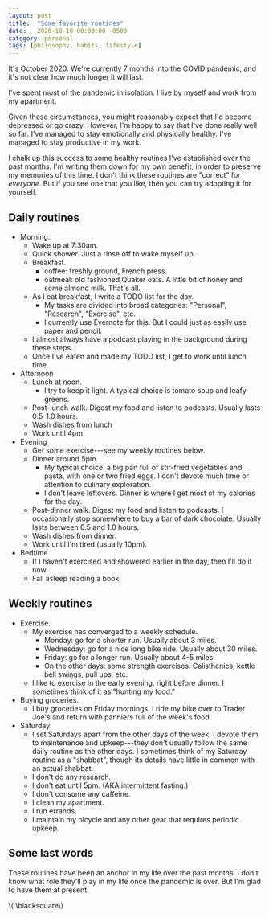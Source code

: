 ```yaml
---
layout: post
title:  "Some favorite routines"
date:   2020-10-10 00:00:00 -0500
category: personal
tags: [philosophy, habits, lifestyle] 
---
```


It's October 2020. We're currently 7 months into the COVID pandemic, and it's not clear how much longer it will last.

I've spent most of the pandemic in isolation.
I live by myself and work from my apartment.

Given these circumstances, you might reasonably expect that I'd become depressed or go crazy.
However, I'm happy to say that I've done really well so far.
I've managed to stay emotionally and physically healthy.
I've managed to stay productive in my work.

I chalk up this success to some healthy routines I've established over the past months.
I'm writing them down for my own benefit, in order to preserve my memories of this time.
I don't think these routines are "correct" for _everyone_. 
But if you see one that you like, then you can try adopting it for yourself.

## Daily routines

* Morning.
    * Wake up at 7:30am.
    * Quick shower. Just a rinse off to wake myself up.
    * Breakfast. 
        - coffee: freshly ground, French press.
        - oatmeal: old fashioned Quaker oats. A little bit of honey and some almond milk. That's all.
    * As I eat breakfast, I write a TODO list for the day.
        - My tasks are divided into broad categories: "Personal", "Research", "Exercise", etc.
        - I currently use Evernote for this. But I could just as easily use paper and pencil.
    * I almost always have a podcast playing in the background during these steps.
    * Once I've eaten and made my TODO list, I get to work until lunch time.
* Afternoon
    * Lunch at noon.
        - I try to keep it light. A typical choice is tomato soup and leafy greens.
    * Post-lunch walk. Digest my food and listen to podcasts. Usually lasts 0.5-1.0 hours.
    * Wash dishes from lunch
    * Work until 4pm
* Evening
    * Get some exercise---see my weekly routines below.
    * Dinner around 5pm.
        - My typical choice: a big pan full of stir-fried vegetables and pasta, with one or two fried eggs. I don't devote much time or attention to culinary exploration.
        - I don't leave leftovers. Dinner is where I get most of my calories for the day.
    * Post-dinner walk. Digest my food and listen to podcasts. I occasionally stop somewhere to buy a bar of dark chocolate. Usually lasts between 0.5 and 1.0 hours.
    * Wash dishes from dinner.
    * Work until I'm tired (usually 10pm).
* Bedtime
    * If I haven't exercised and showered earlier in the day, then I'll do it now.
    * Fall asleep reading a book.

## Weekly routines

* Exercise.
    - My exercise has converged to a weekly schedule.
        - Monday: go for a shorter run. Usually about 3 miles.
        - Wednesday: go for a nice long bike ride. Usually about 30 miles.
        - Friday: go for a longer run. Usually about 4-5 miles.
        - On the other days: some strength exercises. Calisthenics, kettle bell swings, pull ups, etc.
    - I like to exercise in the early evening, right before dinner. I sometimes think of it as "hunting my food."
* Buying groceries.
    - I buy groceries on Friday mornings. I ride my bike over to Trader Joe's and return with panniers full of the week's food.
* Saturday.
    - I set Saturdays apart from the other days of the week.
      I devote them to maintenance and upkeep---they don't usually follow the same daily routine as the other days.
      I sometimes think of my Saturday routine as a "shabbat", though its details have little in common with an actual shabbat.
    - I don't do any research.
    - I don't eat until 5pm. (AKA intermittent fasting.)
    - I don't consume any caffeine.
    - I clean my apartment.
    - I run errands.
    - I maintain my bicycle and any other gear that requires periodic upkeep.


## Some last words

These routines have been an anchor in my life over the past months.
I don't know what role they'll play in my life once the pandemic is over.
But I'm glad to have them at present.

\\( \blacksquare\\)

